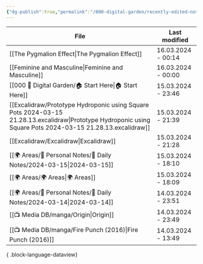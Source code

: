 ```yaml
---
{"dg-publish":true,"permalink":"/000-digital-garden/recently-edited-notes/","dgPassFrontmatter":true,"noteIcon":"3","created":"2023-12-14T09:05:52.599+05:30","updated":"2023-12-14T09:12:44.868+05:30"}
---
```


| File                                                                                                                                                           | Last modified      |
| -------------------------------------------------------------------------------------------------------------------------------------------------------------- | ------------------ |
| [[The Pygmalion Effect\|The Pygmalion Effect]]                                                                                                              | 16.03.2024 - 00:14 |
| [[Feminine and Masculine\|Feminine and Masculine]]                                                                                                          | 16.03.2024 - 00:00 |
| [[000 🏡 Digital Garden/🏠 Start Here\|🏠 Start Here]]                                                                                                      | 15.03.2024 - 23:46 |
| [[Excalidraw/Prototype Hydroponic using Square Pots 2024-03-15 21.28.13.excalidraw\|Prototype Hydroponic using Square Pots 2024-03-15 21.28.13.excalidraw]] | 15.03.2024 - 21:39 |
| [[Excalidraw/Excalidraw\|Excalidraw]]                                                                                                                       | 15.03.2024 - 21:28 |
| [[🌍 Areas/📧 Personal Notes/📓 Daily Notes/2024-03-15\|2024-03-15]]                                                                                        | 15.03.2024 - 18:10 |
| [[🌍 Areas/🌍 Areas\|🌍 Areas]]                                                                                                                             | 15.03.2024 - 18:09 |
| [[🌍 Areas/📧 Personal Notes/📓 Daily Notes/2024-03-14\|2024-03-14]]                                                                                        | 14.03.2024 - 23:51 |
| [[📺 Media DB/manga/Origin\|Origin]]                                                                                                                        | 14.03.2024 - 23:49 |
| [[📺 Media DB/manga/Fire Punch (2016)\|Fire Punch (2016)]]                                                                                                  | 14.03.2024 - 13:49 |

{ .block-language-dataview}